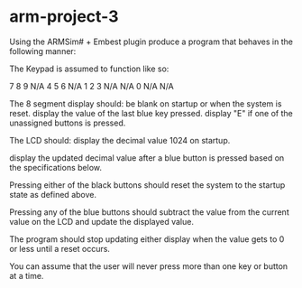 # arm-project-3

Using the ARMSim# + Embest plugin produce a program that behaves in the following manner:

The Keypad is assumed to function like so:

   7  	 8   	   9    N/A 
   4	   5   	   6	  N/A
   1	   2   	   3	  N/A
  N/A    0  	  N/A 	N/A

The 8 segment display should:
be blank on startup or when the system is reset.
display the value of the last blue key pressed.
display "E" if one of the unassigned buttons is pressed.

The LCD should:
display the decimal value 1024 on startup.

display the updated decimal value after a blue button is pressed based on the specifications below.

Pressing either of the black buttons should reset the system to the startup state as defined above.

Pressing any of the blue buttons should subtract the value from the current value on the LCD and update the displayed value.

The program should stop updating either display when the value gets to 0 or less until a reset occurs.

You can assume that the user will never press more than one key or button at a time.
